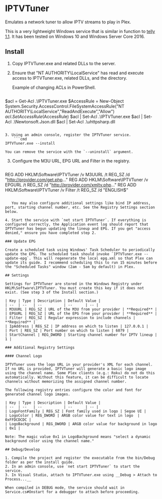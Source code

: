﻿# IPTVTuner

Emulates a network tuner to allow IPTV streams to play in Plex.

This is a very lightweight Windows service that is similar in function to [telly 1.1](https://github.com/tellytv/telly). It has been tested on Windows 10 and Windows Server Core 2016.

## Install

1. Copy IPTVTuner.exe and related DLLs to the server.
2. Ensure that "NT AUTHORITY\LocalService" has read and execute access to IPTVTuner.exe, related DLLs, and the directory.

    Example of changing ACLs in PowerShell.
    ```powershell
$acl = Get-Acl .\IPTVTuner.exe
$AccessRule = New-Object System.Security.AccessControl.FileSystemAccessRule("NT AUTHORITY\LocalService","ReadAndExecute","Allow")
$acl.SetAccessRule($AccessRule)
$acl | Set-Acl .\IPTVTuner.exe
$acl | Set-Acl .\Newtonsoft.Json.dll
$acl | Set-Acl .\uhttpsharp.dll
```

3. Using an admin console, register the IPTVTuner service.
    ```cmd
IPTVTuner.exe --install
```
    You can remove the service with the `--uninstall` argument.

3. Configure the M3U URL, EPG URL and Filter in the registry.

    ```cmd
REG ADD HKLM\Software\IPTVTuner /v M3UURL /t REG_SZ /d "http://provider.com/get.php..."
REG ADD HKLM\Software\IPTVTuner /v EPGURL /t REG_SZ /d "http://provider.com/xmltv.php..."
REG ADD HKLM\Software\IPTVTuner /v Filter /t REG_SZ /d "ENGLISH$"
```

   You may also configure additional settings like bind IP address, port, starting channel number, etc. See the Registry Settings section below.

4. Start the service with `net start IPTVTuner`. If everything is configured correctly, the Application event log should report that IPTVTuner has begun updating the lineup and EPG. If you get "access denied," ensure you have completed step 2.

### Update EPG

Create a scheduled task using Windows' Task Scheduler to periodically update the EPG. The scheduled task should invoke `IPTVTuner.exe --update-epg`. This will regenerate the local epg.xml so that Plex can update its guide. I recommend scheduling this to run 15 minutes before the "Scheduled Tasks" window (2am - 5am by default) in Plex.

## Settings

Settings for IPTVTuner are stored in the Windows Registry under HKLM\Software\IPTVTuner. You must create this key if it does not exist. (See step 3 of the Install section.)

| Key | Type | Description | Default Value |
| --  | --   | --          | --      | -- |
| M3UURL | REG_SZ | URL of the M3U from your provider | **Required** |
| EPGURL | REG_SZ | URL of the EPG from your provider | **Required** |
| Filter | REG_SZ | Regular expression to include channels | **Required** |
| IpAddress | REG_SZ | IP address on which to listen | 127.0.0.1 |
| Port | REG_SZ | Port number on which to listen | 6079 |
| StartChannel | REG_DWORD | Starting channel number for IPTV lineup | 1 |

### Additional Registry Settings

#### Channel Logo

IPTVTuner uses the logo URL in your provider's XML for each channel. If no URL is provided, IPTVTuner will generate a basic logo image using the channel name. Some Plex clients (e.g.: Roku) do not do this automatically. Without this feature, it can be difficult to locate channels without memorizing the assigned channel number.

The following registry entries configure the color and font for generated channel logo images.

| Key | Type | Description | Default Value |
| --  | --   | --          | --      | -- |
| LogoFontFamily | REG_SZ | Font family used in logo | Segoe UI |
| LogoColor | REG_DWORD | ARGB color value for text in logo  | 0xFFDCDCDC |
| LogoBackground | REG_DWORD | ARGB color value for background in logo  | 0x1 |

Note: The magic value 0x1 in LogoBackground means "select a dynamic background color using the channel name."

## Debug/Develop

1. Compile the project and register the executable from the bin/Debug folder as per the install guide.
2. In an admin console, use `net start IPTVTuner` to start the service.
3. In Visual Studio, attach to IPTVTuner.exe using __Debug > Attach to Process...__

When compiled in DEBUG mode, the service should wait in Service.cs#Onstart for a debugger to attach before proceeding.
